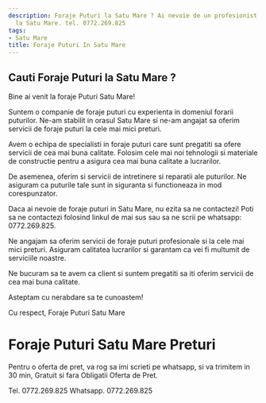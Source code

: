 ```yaml
---
description: Foraje Puturi la Satu Mare ? Ai nevoie de un profesionist in Foraje Puturi
  la Satu Mare. tel. 0772.269.825
tags:
- Satu Mare
title: Foraje Puturi In Satu Mare
---
```



## Cauti Foraje Puturi la Satu Mare ?

Bine ai venit la foraje Puturi Satu Mare!

Suntem o companie de foraje puturi cu experienta in domeniul forarii puturilor. Ne-am stabilit in orasul Satu Mare si ne-am angajat sa oferim servicii de foraje puturi la cele mai mici preturi.

Avem o echipa de specialisti in foraje puturi care sunt pregatiti sa ofere servicii de cea mai buna calitate. Folosim cele mai noi tehnologii si materiale de constructie pentru a asigura cea mai buna calitate a lucrarilor.

De asemenea, oferim si servicii de intretinere si reparatii ale puturilor. Ne asiguram ca puturile tale sunt in siguranta si functioneaza in mod corespunzator.

Daca ai nevoie de foraje puturi in Satu Mare, nu ezita sa ne contactezi! Poti sa ne contactezi folosind linkul de mai sus sau sa ne scrii pe whatsapp: 0772.269.825.

Ne angajam sa oferim servicii de foraje puturi profesionale si la cele mai mici preturi. Asiguram calitatea lucrarilor si garantam ca vei fi multumit de serviciile noastre.

Ne bucuram sa te avem ca client si suntem pregatiti sa iti oferim servicii de cea mai buna calitate.

Asteptam cu nerabdare sa te cunoastem!

Cu respect,
Foraje Puturi Satu Mare

# Foraje Puturi Satu Mare Preturi
Pentru o oferta de pret, va rog sa imi scrieti pe whatsapp, si va trimitem in 30 min, Gratuit si fara Obligatii Oferta de Pret.

Tel. 0772.269.825
Whatsapp. 0772.269.825